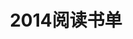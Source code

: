 ---
layout: book
title: 2014阅读书单
category: book
keywords: 阅读,书单,2014
books: 
    - title: Hadoop技术内幕：深入解析Hadoop Common和HDFS架构设计与实现原理
      status: 在读
      author: 蔡斌，陈湘萍 
      publisher: 机械工业出版社
      language: 中文
      link: http://book.douban.com/subject/24294210/
      cover: /public/upload/book/Hadoop_Tech_Deep_HDFS.jpg
      description:
    - title: Hadoop技术内幕：深入解析MapReduce架构设计与实现
      status: 在读
      author: 董西成 
      publisher: 机械工业出版社
      language: 中文
      link: http://book.douban.com/subject/24375031/
      cover: /public/upload/book/Hadoop_Tech_Deep_MR.jpg
      description:
    - title: Hadoop技术内幕：深入解析YARN架构设计与实现原理
      status: 在读
      author: 董西成 
      publisher: 机械工业出版社
      language: 中文
      link: http://book.douban.com/subject/25774649/
      cover: /public/upload/book/Hadoop_Tech_Deep_YARN.jpg
      description:
---
